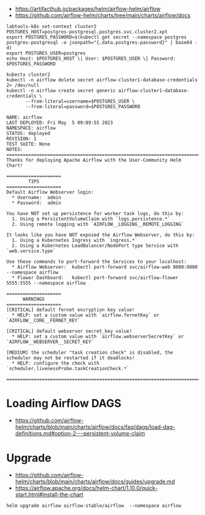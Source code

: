    * https://artifacthub.io/packages/helm/airflow-helm/airflow
   * https://github.com/airflow-helm/charts/tree/main/charts/airflow/docs

```shell
labtools-k8s set-context cluster2
POSTGRES_HOST=postgres-postgresql.postgres.svc.cluster2.xpt
export POSTGRES_PASSWORD=$(kubectl get secret --namespace postgres postgres-postgresql -o jsonpath="{.data.postgres-password}" | base64 -d)
export POSTGRES_USER=postgres
echo Host: $POSTGRES_HOST \| User: $POSTGRES_USER \| Password: $POSTGRES_PASSWORD
```


```shell
kubectx cluster2
kubectl -n airflow delete secret airflow-cluster1-database-credentials 2> /dev/null
kubectl -n airflow create secret generic airflow-cluster1-database-credentials \
       --from-literal=username=$POSTGRES_USER \
       --from-literal=password=$POSTGRES_PASSWORD
```

```text
NAME: airflow
LAST DEPLOYED: Fri May  5 09:09:55 2023
NAMESPACE: airflow
STATUS: deployed
REVISION: 1
TEST SUITE: None
NOTES:
========================================================================
Thanks for deploying Apache Airflow with the User-Community Helm Chart!

====================
        TIPS
====================
Default Airflow Webserver login:
  * Username:  admin
  * Password:  admin

You have NOT set up persistence for worker task logs, do this by:
  1. Using a PersistentVolumeClaim with `logs.persistence.*`
  2. Using remote logging with `AIRFLOW__LOGGING__REMOTE_LOGGING`

It looks like you have NOT exposed the Airflow Webserver, do this by:
  1. Using a Kubernetes Ingress with `ingress.*`
  2. Using a Kubernetes LoadBalancer/NodePort type Service with `web.service.type`

Use these commands to port-forward the Services to your localhost:
  * Airflow Webserver:  kubectl port-forward svc/airflow-web 8080:8080 --namespace airflow
  * Flower Dashboard:   kubectl port-forward svc/airflow-flower 5555:5555 --namespace airflow

====================
      WARNINGS
====================
[CRITICAL] default fernet encryption key value!
  * HELP: set a custom value with `airflow.fernetKey` or `AIRFLOW__CORE__FERNET_KEY`

[CRITICAL] default webserver secret_key value!
  * HELP: set a custom value with `airflow.webserverSecretKey` or `AIRFLOW__WEBSERVER__SECRET_KEY`

[MEDIUM] the scheduler "task creation check" is disabled, the scheduler may not be restarted if it deadlocks!
  * HELP: configure the check with `scheduler.livenessProbe.taskCreationCheck.*`

========================================================================

```
# Loading Airflow DAGS
   * https://github.com/airflow-helm/charts/blob/main/charts/airflow/docs/faq/dags/load-dag-definitions.md#option-2---persistent-volume-claim


# Upgrade
   * https://github.com/airflow-helm/charts/blob/main/charts/airflow/docs/guides/upgrade.md
   * https://airflow.apache.org/docs/helm-chart/1.10.0/quick-start.html#install-the-chart

```shell
helm upgrade airflow airflow-stable/airflow  --namespace airflow
```

